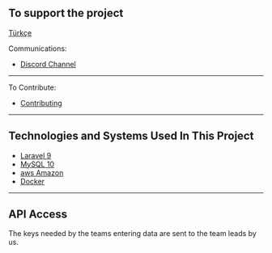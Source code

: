 ## To support the project

[Türkçe](README.md)

Communications:

-   [Discord Channel](https://discord.com/invite/itdepremyardim)

---

To Contribute:

-   [Contributing](CONTRIBUTING_ENG.md)

---

## Technologies and Systems Used In This Project

-   [Laravel 9](https://laravel.com/)
-   [MySQL 10](https://www.mysql.com/)
-   [aws Amazon](https://aws.amazon.com/)
-   [Docker](https://www.docker.com/)

---

## API Access

The keys needed by the teams entering data are sent to the team leads by us.
